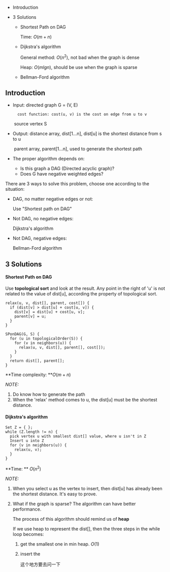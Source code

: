 - Introduction

- 3 Solutions

  - Shortest Path on DAG

    Time: $O(m+n)$

  - Dijkstra's algorithm

    General method: $O(n^2)$, not bad when the graph is dense

    Heap: $O(mlgn)$, should be use when the graph is sparse

  - Bellman-Ford algorithm

## Introduction

- Input: directed graph G = (V, E)

   	    cost function: cost(u, v) is the cost on edge from u to v

  ​	    source vertex S

- Output: distance array, dist[1…n], dist[u] is the shortest distance from s to u

  ​               parent array, parent[1…n], used to generate the shortest path

- The proper algorithm depends on:

  - Is this graph a DAG (Directed acyclic graph)?
  - Does G  have negative weighted edges?	

There are 3 ways to solve this problem, choose one according to the situation:

- DAG, no matter negative edges or not:

  Use "Shortest path on DAG"

- Not DAG, no negative edges:

  Dijkstra's algorithm

- Not DAG, negative edges:

  Bellman-Ford algorithm

## 3 Solutions

#### Shortest Path on DAG

Use **topological sort** and look at the result. Any point in the right of 'u' is not related to the value of dist[u], according the property of topological sort.

```
relax(u, v, dist[], parent, cost[]) {
  if (dist[v] > dist[u] + cost[u, v]) {
    dist[v] = dist[u] + cost[u, v];
    parent[v] = u; 
  }
}

SPonDAG(G, S) {
  for (u in topologicalOrder(S)) {
    for (v in neighbors(u)) {
      relax(u, v, dist[], parent[], cost[]);
    }
  }
  return dist[], parent[];
}
```

**Time complexity: **$O(m+n)$

*NOTE:* 

1. Do know how to generate the path
2. When the 'relax' method comes to u, the dist[u] must be the shortest distance.

#### Dijkstra's algorithm

```
Set Z = { };
while (Z.length != n) {
  pick vertex u with smallest dist[] value, where u isn't in Z
  Insert u into Z
  for (v in neighbors(u)) {
    relax(u, v);
  }
}
```

**Time: ** $O(n^2)$

*NOTE:*

1. When you select u as the vertex to insert, then dist[u] has already been the shortest distance. It's easy to prove. 

2. What if the graph is sparse? The algorithm can have better performance. 

   The process of this algorithm should remind us of **heap**

   If we use heap to represent the dist[], then the three steps in the while loop becomes: 

   1. get the smallest one in min heap. $O(1)$

   2. insert the 

      这个地方要去问一下